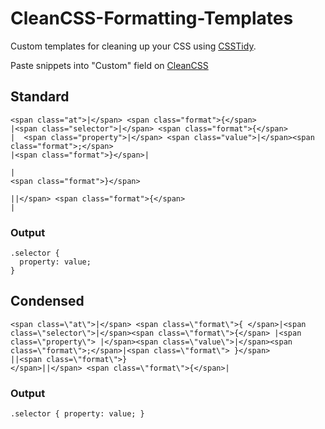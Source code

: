 CleanCSS-Formatting-Templates
=============================

Custom templates for cleaning up your CSS using <a href="http://csstidy.sourceforge.net/" target="_blank">CSSTidy</a>.

Paste snippets into "Custom" field on <a href="http://www.cleancss.com/" target="_blank">CleanCSS</a>

## Standard ##

    <span class="at">|</span> <span class="format">{</span>
    |<span class="selector">|</span> <span class="format">{</span>
    |  <span class="property">|</span> <span class="value">|</span><span class="format">;</span>
    |<span class="format">}</span>|
    
    |
    <span class="format">}</span>
    
    ||</span> <span class="format">{</span>
    |

### Output ######
  
    .selector {  
      property: value;  
    }
    

## Condensed ##

    <span class=\"at\">|</span> <span class=\"format\">{ </span>|<span class=\"selector\">|</span><span class=\"format\">{</span> |<span class=\"property\"> |</span><span class=\"value\">|</span><span class=\"format\">;</span>|<span class=\"format\"> }</span>
    ||<span class=\"format\">}
    </span>||</span> <span class=\"format\">{</span>|

### Output ######
  
    .selector { property: value; }
    